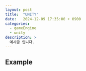 ```yaml
---
layout: post
title:  "UNITY"
date:   2024-12-09 17:35:00 + 0900
categories:
  - gameEngine
  - unity
description: >
  예시글 입니다.
---
```

## Example